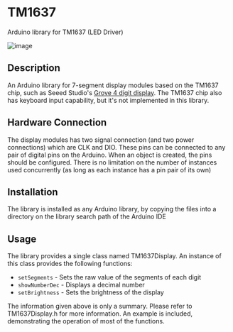 TM1637
======
Arduino library for TM1637 (LED Driver)

![image](http://www.seeedstudio.com/depot/images/product/4-Digital%20Display_01.jpg)

Description
-----------
An Arduino library for 7-segment display modules based on the TM1637 chip, such as Seeed Studio's [Grove 4 digit display](http://www.seeedstudio.com/depot/grove-4digit-display-p-1198.html). The TM1637 chip also has keyboard input capability, but it's not implemented in this library.

Hardware Connection
-------------------
The display modules has two signal connection (and two power connections) which are CLK and DIO. These pins can be connected to any pair of digital pins on the Arduino. When an object is created, the pins should be configured. There is no limitation on the number of instances used concurrently (as long as each instance has a pin pair of its own)

Installation
------------
The library is installed as any Arduino library, by copying the files into a directory on the library search path of the Arduino IDE

Usage
-----
The library provides a single class named TM1637Display. An instance of this class provides the following functions:

* `setSegments` - Sets the raw value of the segments of each digit
* `showNumberDec` - Displays a decimal number
* `setBrightness` - Sets the brightness of the display

The information given above is only a summary. Please refer to TM1637Display.h for more information. An example is included, demonstrating the operation of most of the functions.

